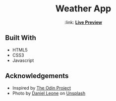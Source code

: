<h1 align="center">Weather App</h1>
<p align="center">:link: <a href="https://skharat8.github.io/odin-weather-app"><strong>Live Preview</strong></a></p>

## Built With

- HTML5
- CSS3
- Javascript

## Acknowledgements

- Inspired by [The Odin Project](https://www.theodinproject.com/lessons/node-path-javascript-weather-app)
- Photo by <a href="https://unsplash.com/@danielleone">Daniel Leone</a> on <a href="https://unsplash.com/photos/silhouette-of-mountains-during-nigh-time-photography-v7daTKlZzaw">Unsplash</a>
